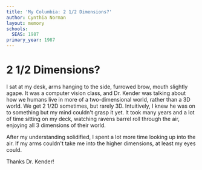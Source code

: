 ```yaml
---
title: 'My Columbia: 2 1/2 Dimensions?'
author: Cynthia Norman
layout: memory
schools:
  SEAS: 1987
primary_year: 1987
---
```

# 2 1/2 Dimensions?

I sat at my desk, arms hanging to the side, furrowed brow, mouth slightly agape. It was a computer vision class, and Dr. Kender was talking about how we humans live in more of a two-dimensional world, rather than a 3D world. We get 2 1/2D sometimes, but rarely 3D. Intuitively, I knew he was on to something but my mind couldn't grasp it yet. It took many years and a lot of time sitting on my deck, watching ravens barrel roll through the air, enjoying all 3 dimensions of their world.

After my understanding solidified, I spent a lot more time looking up into the air. If my arms couldn't take me into the higher dimensions, at least my eyes could.

Thanks Dr. Kender!
